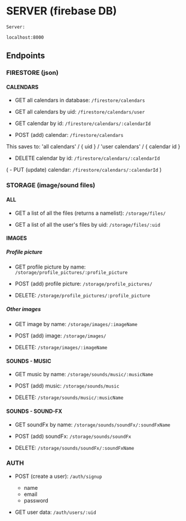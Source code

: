 # SERVER (firebase DB)

```shell
Server:

localhost:8000
```

## Endpoints

### FIRESTORE (json)

#### CALENDARS

- GET all calendars in database: `/firestore/calendars`

- GET all calendars by uid: `/firestore/calendars/user`

- GET calendar by id: `/firestore/calendars/:calendarId`

- POST (add) calendar: `/firestore/calendars`

This saves to: 'all calendars' / { uid } / 'user calendars' / { calendar id }

- DELETE calendar by id: `/firestore/calendars/:calendarId`

( - PUT (update) calendar: `/firestore/calendars/:calendarId` )

### STORAGE (image/sound files)

#### ALL

- GET a list of all the files (returns a namelist): `/storage/files/`

- GET a list of all the user's files by uid: `/storage/files/:uid`

#### IMAGES

##### Profile picture

- GET profile picture by name: `/storage/profile_pictures/:profile_picture`

- POST (add) profile picture: `/storage/profile_pictures/`

- DELETE: `/storage/profile_pictures/:profile_picture`

##### Other images

- GET image by name: `/storage/images/:imageName`

- POST (add) image: `/storage/images/`

- DELETE: `/storage/images/:imageName`

#### SOUNDS - MUSIC

- GET music by name: `/storage/sounds/music/:musicName`

- POST (add) music: `/storage/sounds/music`

- DELETE: `/storage/sounds/music/:musicName`

#### SOUNDS - SOUND-FX

- GET soundFx by name: `/storage/sounds/soundFx/:soundFxName`

- POST (add) soundFx: `/storage/sounds/soundFx`

- DELETE: `/storage/sounds/soundFx/:soundFxName`

### AUTH

- POST (create a user): `/auth/signup`

  - name
  - email
  - password

- GET user data: `/auth/users/:uid`
